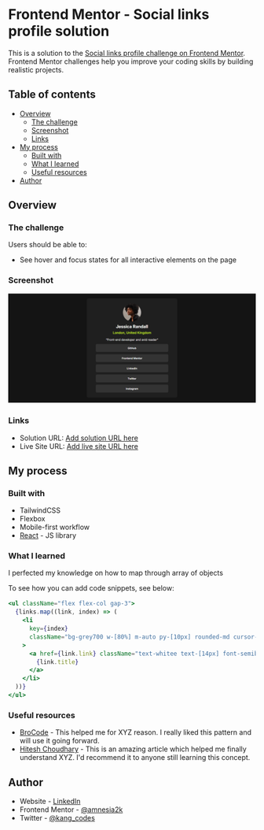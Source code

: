 # Frontend Mentor - Social links profile solution

This is a solution to the [Social links profile challenge on Frontend Mentor](https://www.frontendmentor.io/challenges/social-links-profile-UG32l9m6dQ). Frontend Mentor challenges help you improve your coding skills by building realistic projects.

## Table of contents

- [Overview](#overview)
  - [The challenge](#the-challenge)
  - [Screenshot](#screenshot)
  - [Links](#links)
- [My process](#my-process)
  - [Built with](#built-with)
  - [What I learned](#what-i-learned)
  - [Useful resources](#useful-resources)
- [Author](#author)

## Overview

### The challenge

Users should be able to:

- See hover and focus states for all interactive elements on the page

### Screenshot

![](./public/image.png)

### Links

- Solution URL: [Add solution URL here](https://your-solution-url.com)
- Live Site URL: [Add live site URL here](https://your-live-site-url.com)

## My process

### Built with

- TailwindCSS
- Flexbox
- Mobile-first workflow
- [React](https://reactjs.org/) - JS library

### What I learned

I perfected my knowledge on how to map through array of objects

To see how you can add code snippets, see below:

```jsx
<ul className="flex flex-col gap-3">
  {links.map((link, index) => (
    <li
      key={index}
      className="bg-grey700 w-[80%] m-auto py-[10px] rounded-md cursor-pointer"
    >
      <a href={link.link} className="text-whitee text-[14px] font-semibold">
        {link.title}
      </a>
    </li>
  ))}
</ul>
```

### Useful resources

- [BroCode](https://youtube.com/@BroCodez) - This helped me for XYZ reason. I really liked this pattern and will use it going forward.
- [Hitesh Choudhary](https://youtube.com/@HiteshCodeLab) - This is an amazing article which helped me finally understand XYZ. I'd recommend it to anyone still learning this concept.

## Author

- Website - [LinkedIn](https://linkedin.com/in/olatilewaolatoye)
- Frontend Mentor - [@amnesia2k](https://www.frontendmentor.io/profile/amnesia2k)
- Twitter - [@kang_codes](https://x.com/kang_codes)


